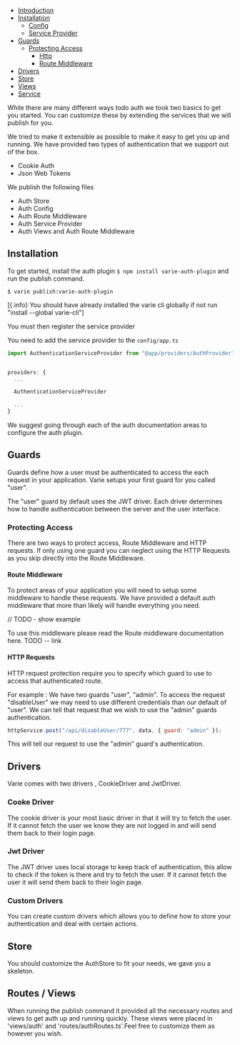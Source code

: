 - [Introduction](#introduction)
- [Installation](#installation)
  - [Config](#installation)
  - [Service Provider](#serviceProvider)
- [Guards](#installation)
  - [Protecting Access](#installation)
    - [Http](#installation)
    - [Route Middleware](#installation)
- [Drivers](#drivers)
- [Store](#installation)
- [Views](#installation)
- [Service](#installation)

While there are many different ways todo auth we took two basics to get you started. You can customize these
by extending the services that we will publish for you.

We tried to make it extensible as possible to make it easy to get you up and running. We have provided two types of
authentication that we support out of the box.

- Cookie Auth
- Json Web Tokens

We publish the following files

- Auth Store
- Auth Config
- Auth Route Middleware
- Auth Service Provider
- Auth Views and Auth Route Middleware

## Installation

To get started, install the auth plugin `$ npm install varie-auth-plugin` and run the publish command.

`$ varie publish:varie-auth-plugin`

[{.info} You should have already installed the varie cli globally if not run "install --global varie-cli"]

You must then register the service provider

You need to add the service provider to the `config/app.ts`

```js
import AuthenticationServiceProvider from "@app/providers/AuthProvider";


providers: {
  ...

  AuthenticationServiceProvider

  ...
}
```

We suggest going through each of the auth documentation areas to configure the auth plugin.

## Guards

Guards define how a user must be authenticated to access the each request in your application.
Varie setups your first guard for you called "user".

The "user" guard by default uses the JWT driver. Each driver determines how to handle authentication between
the server and the user interface.

### Protecting Access

There are two ways to protect access, Route Middleware and HTTP requests. If only using one guard you can neglect
using the HTTP Requests as you skip directly into the Route Middleware.

#### Route Middleware

To protect areas of your application you will need to setup some middleware to handle these requests. We have provided
a default auth middleware that more than likely will handle everything you need.

// TODO - show example

To use this middleware please read the Route middleware documentation here. TODO -- link

#### HTTP Requests

HTTP request protection require you to specify which guard to use to access that authenticated route.

For example : We have two guards "user", "admin". To access the request "disableUser" we may need to use
different credentials than our default of "user". We can tell that request that we wish to use the
"admin" guards authentication.

```js
httpService.post("/api/disableUser/777", data, { guard: "admin" });
```

This will tell our request to use the "admin" guard's authentication.

## Drivers

Varie comes with two drivers , CookieDriver and JwtDriver.

### Cooke Driver

The cookie driver is your most basic driver in that it will try to fetch the user. If it cannot fetch the user we know they are
not logged in and will send them back to their login page.

### Jwt Driver

The JWT driver uses local storage to keep track of authentication, this allow to check if the token is there and try to fetch the user.
If it cannot fetch the user it will send them back to their login page.

### Custom Drivers

You can create custom drivers which allows you to define how to store your authentication and deal with certain actions.

## Store

You should customize the AuthStore to fit your needs, we gave you a skeleton.

## Routes / Views

When running the publish command it provided all the necessary routes and views to get auth up and running quickly.
These views were placed in 'views/auth' and 'routes/authRoutes.ts'.Feel free to customize them as however you wish.

